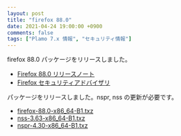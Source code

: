 ```yaml
---
layout: post
title: "firefox 88.0"
date: 2021-04-24 19:00:00 +0900
comments: false
tags: ["Plamo 7.x 情報", "セキュリティ情報"]
---
```

firefox 88.0 パッケージをリリースしました。

* [Firefox 88.0 リリースノート](https://www.mozilla.org/firefox/88.0/releasenotes/)
* [Firefox セキュリティアドバイザリ](https://www.mozilla.org/en-US/security/known-vulnerabilities/firefox/#firefox88.0)

パッケージをリリースしました。nspr, nss の更新が必要です。

* [firefox-88.0-x86_64-B1.txz](https://repository.plamolinux.org/pub/linux/Plamo/Plamo-7.x/x86_64/plamo/07_multimedia/firefox-88.0-x86_64-B1.txz)
* [nss-3.63-x86_64-B1.txz](https://repository.plamolinux.org/pub/linux/Plamo/Plamo-7.x/x86_64/plamo/03_libs/nss-3.63-x86_64-B1.txz)
* [nspr-4.30-x86_64-B1.txz](https://repository.plamolinux.org/pub/linux/Plamo/Plamo-7.x/x86_64/plamo/03_libs/nspr-4.30-x86_64-B1.txz)
<!--
* [icu-67.1-x86_64-B1.txz](https://repository.plamolinux.org/pub/linux/Plamo/Plamo-7.x/x86_64/plamo/03_libs/icu-67.1-x86_64-B1.txz)
-->
